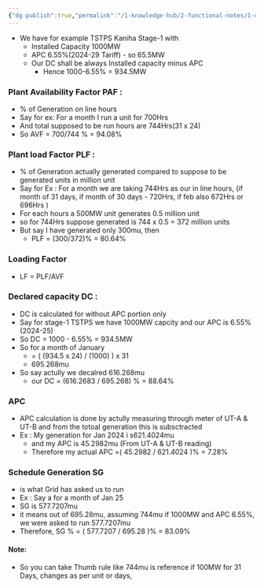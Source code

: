 ```yaml
---
{"dg-publish":true,"permalink":"/1-knowledge-hub/2-functional-notes/1-career-notes/2-general-technical-notes/3-power-plant-commerce/clarity-on-terms/","noteIcon":""}
---
```


- We have for example TSTPS Kaniha Stage-1 with 
	- Installed Capacity 1000MW
	- APC 6.55%(2024-29 Tariff) - so 65.5MW
	- Our DC shall be always Installed capacity minus APC
		- Hence 1000-6.55% = 934.5MW
### Plant Availability Factor PAF :
- % of Generation on line hours
- Say for ex: For a month I run a unit for 700Hrs
- And total supposed to be run hours are 744Hrs(31 x 24)
- So AVF = 700/744 % = 94.08%
### Plant load Factor PLF : 
- % of Generation actually generated compared to suppose to be generated units in million unit
- Say for Ex : For a month we are taking 744Hrs as our in line hours, (if  month of 31 days, if  month of 30 days - 720Hrs, if feb also 672Hrs or 696Hrs )
- For each hours a 500MW unit generates 0.5 million unit
- so for 744Hrs suppose generated is 744 x 0.5 = 372 million units
- But say I have generated only 300mu, then
	- PLF = (300/372)% = 80.64%
### Loading Factor
- LF = PLF/AVF
### Declared capacity DC :
- DC is calculated for without APC portion only
-  Say for stage-1 TSTPS we have 1000MW capcity and our APC is 6.55% (2024-25)
- So DC = 1000 - 6.55% = 934.5MW
- So for a month of January 
	- = ( (934.5 x 24) / (1000) ) x 31
	- 695.268mu
- So say actully we decalred 616.268mu
	- our DC = (616.2683 / 695.268) % = 88.64%
### APC
- APC calculation is done by actully measuring through meter of UT-A & UT-B and from the totoal generation this is subsctracted
- Ex : My generation for Jan 2024 i s621.4024mu
	- and my APC is 45.2982mu (From UT-A & UT-B reading)
	- Therefore my actual APC  =( 45.2982 / 621.4024 )% = 7.28%
### Schedule Generation SG
- is what Grid has asked us to run
- Ex : Say a for a month of Jan 25
- SG is 577.7207mu
- it means out of 695.28mu, assuming 744mu if 1000MW and APC 6.55%, we were asked to run 577.7207mu
- Therefore, SG % = ( 577.7207 / 695.28 )% = 83.09%

#### Note:
- So you can take Thumb rule like 744mu is reference if 100MW for 31 Days, changes as per unit or days, 
